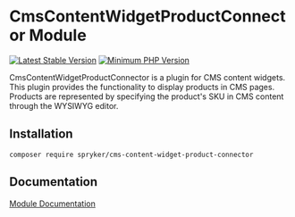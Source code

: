 # CmsContentWidgetProductConnector Module
[![Latest Stable Version](https://poser.pugx.org/spryker/cms-content-widget-product-connector/v/stable.svg)](https://packagist.org/packages/spryker/cms-content-widget-product-connector)
[![Minimum PHP Version](https://img.shields.io/badge/php-%3E%3D%207.3-8892BF.svg)](https://php.net/)

CmsContentWidgetProductConnector is a plugin for CMS content widgets. This plugin provides the functionality to display products in CMS pages. Products are represented by specifying the product's SKU in CMS content through the WYSIWYG editor.

## Installation

```
composer require spryker/cms-content-widget-product-connector
```

## Documentation

[Module Documentation](https://academy.spryker.com/developing_with_spryker/module_guide/content_management/cms/cms_widget.html)
